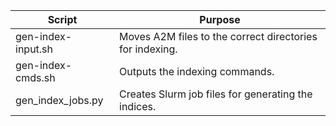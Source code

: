 | Script | Purpose |
| ------ | ------- |
| gen-index-input.sh | Moves A2M files to the correct directories for indexing. |
| gen-index-cmds.sh | Outputs the indexing commands. |
| gen_index_jobs.py | Creates Slurm job files for generating the indices. |
